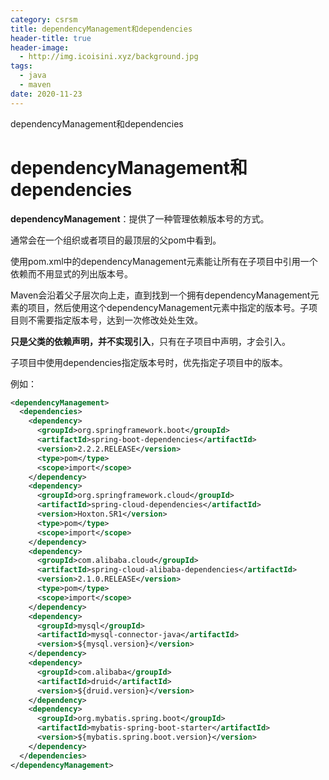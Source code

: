 ```yaml
---
category: csrsm
title: dependencyManagement和dependencies
header-title: true
header-image:
  - http://img.icoisini.xyz/background.jpg
tags:
  - java
  - maven
date: 2020-11-23
---
```


dependencyManagement和dependencies

<!-- more -->

# dependencyManagement和dependencies

**dependencyManagement**：提供了一种管理依赖版本号的方式。

通常会在一个组织或者项目的最顶层的父pom中看到。

使用pom.xml中的dependencyManagement元素能让所有在子项目中引用一个依赖而不用显式的列出版本号。

Maven会沿着父子层次向上走，直到找到一个拥有dependencyManagement元素的项目，然后使用这个dependencyManagement元素中指定的版本号。子项目则不需要指定版本号，达到一次修改处处生效。

**只是父类的依赖声明，并不实现引入**，只有在子项目中声明，才会引入。

子项目中使用dependencies指定版本号时，优先指定子项目中的版本。

例如：

```xml
<dependencyManagement>
  <dependencies>
    <dependency>
      <groupId>org.springframework.boot</groupId>
      <artifactId>spring-boot-dependencies</artifactId>
      <version>2.2.2.RELEASE</version>
      <type>pom</type>
      <scope>import</scope>
    </dependency>
    <dependency>
      <groupId>org.springframework.cloud</groupId>
      <artifactId>spring-cloud-dependencies</artifactId>
      <version>Hoxton.SR1</version>
      <type>pom</type>
      <scope>import</scope>
    </dependency>
    <dependency>
      <groupId>com.alibaba.cloud</groupId>
      <artifactId>spring-cloud-alibaba-dependencies</artifactId>
      <version>2.1.0.RELEASE</version>
      <type>pom</type>
      <scope>import</scope>
    </dependency>
    <dependency>
      <groupId>mysql</groupId>
      <artifactId>mysql-connector-java</artifactId>
      <version>${mysql.version}</version>
    </dependency>
    <dependency>
      <groupId>com.alibaba</groupId>
      <artifactId>druid</artifactId>
      <version>${druid.version}</version>
    </dependency>
    <dependency>
      <groupId>org.mybatis.spring.boot</groupId>
      <artifactId>mybatis-spring-boot-starter</artifactId>
      <version>${mybatis.spring.boot.version}</version>
    </dependency>
  </dependencies>
</dependencyManagement>
```
